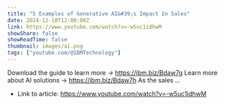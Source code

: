```yaml
---
title: "5 Examples of Generative AI&#39;s Impact In Sales"
date: 2024-12-10T12:00:00Z
link: https://www.youtube.com/watch?v=-w5uc1idhwM
showShare: false
showReadTime: false
thumbnail: images/ai.png
tags: ["youtube.com/@IBMTechnology"]
---
```

Download the guide to learn more → https://ibm.biz/Bdaw7g Learn more about AI solutions → https://ibm.biz/Bdaw7h As the sales ...

- Link to article: https://www.youtube.com/watch?v=-w5uc1idhwM